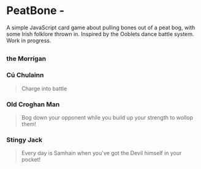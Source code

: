 # PeatBone - 
A simple JavaScript card game about pulling bones out of a peat bog, with some Irish folklore thrown in. Inspired by the Ooblets dance battle system. Work in progress.

##

### the Morrígan
> 

### Cú Chulainn
> Charge into battle 

### Old Croghan Man
> Bog down your opponent while you build up your strength to wollop them!

### Stingy Jack
> Every day is Samhain when you've got the Devil himself in your pocket!